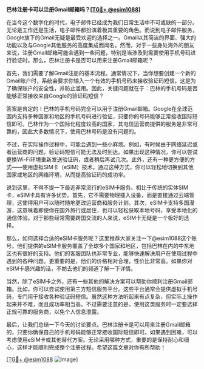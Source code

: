 **巴林注册卡可以注册Gmail邮箱吗？[[TG💪+ @esim1088](https://t.me/s/esim1088)]**

在当今这个数字化的时代，电子邮件已经成为我们日常生活中不可或缺的一部分。无论是工作还是生活，电子邮件都扮演着极其重要的角色。而说到电子邮件服务，Google旗下的Gmail无疑是最受欢迎的选择之一。Gmail以其简洁的界面、强大的功能以及与Google其他服务的高度集成而闻名。然而，对于一些身处海外的朋友来说，注册Gmail邮箱可能会遇到一些问题，特别是当涉及到需要使用手机号码进行验证时。那么，巴林注册卡是否可以用来注册Gmail邮箱呢？

首先，我们需要了解Gmail注册的基本流程。通常情况下，当你想要创建一个新的Gmail账户时，系统会要求你输入一个有效的手机号码来接收验证码短信。这是为了确保账户的安全性，并防止滥用。因此，关键问题就在于：巴林的手机号码是否能够正常接收来自Google的验证码短信？

答案是肯定的！巴林的手机号码完全可以用于注册Gmail邮箱。Google在全球范围内支持多种国家和地区的手机号码进行验证，只要你的号码能够正常接收国际短信即可。巴林作为一个国际化程度较高的国家，其电信运营商提供的服务是非常可靠的，因此大多数情况下，使用巴林号码是没有问题的。

不过，在实际操作过程中，可能会遇到一些小麻烦。例如，有时候由于网络延迟或者运营商的问题，验证码短信可能无法及时到达。如果出现这种情况，你可以尝试更换Wi-Fi环境重新发送验证码，或者稍后再试几次。此外，还有一种更方便的方式——使用虚拟SIM卡（eSIM）技术。通过这种方式，你可以轻松地切换到其他国家或地区的网络环境，从而提高验证码的成功率。

说到这里，不得不提一下最近非常流行的eSIM卡服务。相比于传统的实体SIM卡，eSIM卡具有许多优势。首先，它不需要物理插入设备，而是直接通过云端管理，这使得用户可以随时随地更改运营商和服务计划。其次，eSIM卡支持多国漫游，这意味着即使你在国外旅行或居住，也可以轻松获取本地号码，享受本地化的通信体验。对于那些经常需要跨国交流的人来说，eSIM卡无疑是一个极好的选择。

那么，如何选择合适的eSIM卡服务呢？这里推荐大家关注一下@esim1088这个账号。他们提供的eSIM卡服务覆盖了全球多个国家和地区，包括巴林在内的中东地区也有很好的支持。他们的客服团队也非常专业，能够快速解决用户在使用过程中遇到的各种问题。更重要的是，他们的价格相对合理，性价比非常高。如果你对eSIM卡感兴趣的话，不妨去他们的频道了解一下详情。

当然，除了eSIM卡之外，还有一些其他的解决方案可以帮助你顺利注册Gmail邮箱。比如，你可以尝试使用第三方短信服务平台。这些平台通常会提供虚拟手机号码，专门用于接收各种验证码短信。虽然这种方法听起来有点复杂，但实际上操作起来并不难，而且成功率相当高。不过需要注意的是，使用这类服务时一定要选择正规可靠的服务商，以免个人信息泄露。

最后，让我们总结一下今天的讨论要点。巴林注册卡是可以用来注册Gmail邮箱的，只要你确保自己的手机号码能够正常接收国际短信即可。如果遇到困难，可以考虑使用eSIM卡或其他替代方案。无论采用哪种方式，重要的是保持耐心和细心，这样才能顺利完成整个注册过程。希望这篇文章对你有所帮助！

[[TG💪+ @esim1088](https://t.me/s/esim1088) ![Image](https://i.postimg.cc/4NQfJmqS/Snipaste-2025-05-13-00-14-12.png)]